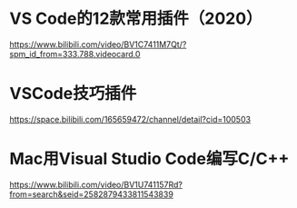 # VS Code的12款常用插件（2020）
https://www.bilibili.com/video/BV1C7411M7Qt/?spm_id_from=333.788.videocard.0

# VSCode技巧插件
https://space.bilibili.com/165659472/channel/detail?cid=100503

# Mac用Visual Studio Code编写C/C++ 
https://www.bilibili.com/video/BV1U741157Rd?from=search&seid=2582879433811543839
